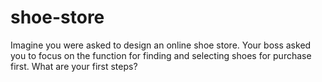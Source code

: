 # shoe-store
Imagine you were asked to design an online shoe store. Your boss asked you to focus on the function for finding and selecting shoes for purchase first. What are your first steps? 
